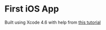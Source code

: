 First iOS App
=============

Built using Xcode 4.6 with help from [this tutorial](http://blog.austinlouden.com/post/47644085183/your-first-ios-app-100-programmatically)
